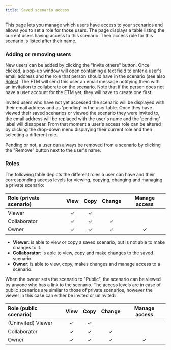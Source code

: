 ```yaml
---
title: Saved scenario access
---
```


This page lets you manage which users have access to your scenarios and allows you to set a role for those users. The page displays a table listing the current users having access to this scenario. Their access role for this scenario is listed after their name. 

### Adding or removing users
New users can be added by clicking the "Invite others" button. Once clicked, a pop-up window will open containing a text field to enter a user's email address and the role that person should have in the scenario (see also [Roles](#roles)). The ETM will send this user an email message notifying them with an invitation to collaborate on the scenario. Note that if the person does not have a user account for the ETM yet, they will have to create one first. 

Invited users who have not yet accessed the scenario will be displayed with their email address and as 'pending' in the user table. Once they have viewed their saved scenarios or viewed the scenario they were invited to, the email address will be replaced with the user's name and the 'pending' label will disappear. From that moment a user's access role can be altered by clicking the drop-down menu displaying their current role and then selecting a different role. 

Pending or not, a user can always be removed from a scenario by clicking the "Remove" button next to the user's name.

### Roles

The following table depicts the different roles a user can have and their corresponding access levels for viewing, copying, changing and managing a private scenario:

| Role (private scenario) | View | Copy | Change | Manage access |
| :--- | :---: | :---: | :---: | :---: |
| Viewer | ✓ | ✓ |  |  |
| Collaborator | ✓ | ✓ | ✓ |
| Owner | ✓ | ✓ | ✓ | ✓ |

- **Viewer**: is able to view or copy a saved scenario, but is not able to make changes to it.
- **Collaborator**: is able to view, copy and make changes to the saved scenario.
- **Owner**: is able to view, copy, makes changes and manage access to a scenario.

When the owner sets the scenario to "Public", the scenario can be viewed by anyone who has a link to the scenario. 
The access levels are in case of public scenarios are similar to those of private scenarios, however the viewer in this case can either be invited or uninvited:

| Role (public scenario) | View | Copy | Change | Manage access |
| :--- | :---: | :---: | :---: | :---: |
| (Uninvited) Viewer | ✓ | ✓ |  |  |
| Collaborator | ✓ | ✓ | ✓ |
| Owner | ✓ | ✓ | ✓ | ✓ |


